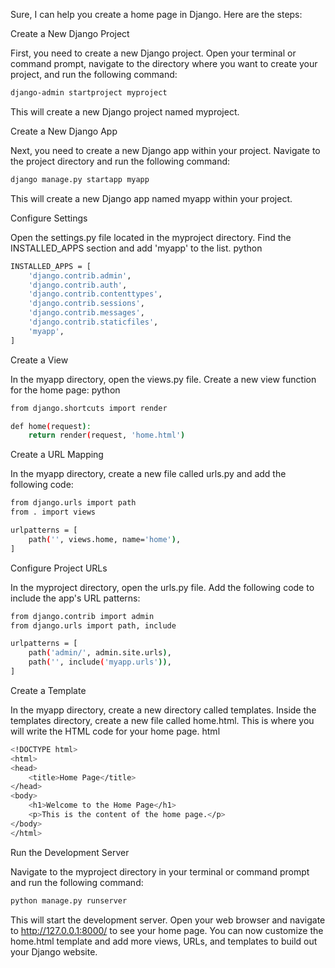 Sure, I can help you create a home page in Django. Here are the steps:

Create a New Django Project

First, you need to create a new Django project. Open your terminal or command prompt, navigate to the directory where you want to create your project, and run the following command:
```bash
django-admin startproject myproject
```
This will create a new Django project named myproject.

Create a New Django App

Next, you need to create a new Django app within your project. Navigate to the project directory and run the following command:
```bash
django manage.py startapp myapp
```
This will create a new Django app named myapp within your project.

Configure Settings

Open the settings.py file located in the myproject directory. Find the INSTALLED_APPS section and add 'myapp' to the list.
python
```bash
INSTALLED_APPS = [
    'django.contrib.admin',
    'django.contrib.auth',
    'django.contrib.contenttypes',
    'django.contrib.sessions',
    'django.contrib.messages',
    'django.contrib.staticfiles',
    'myapp',
]
```
Create a View

In the myapp directory, open the views.py file. Create a new view function for the home page:
python
```bash
from django.shortcuts import render

def home(request):
    return render(request, 'home.html')
```
Create a URL Mapping

In the myapp directory, create a new file called urls.py and add the following code:
```bash
from django.urls import path
from . import views

urlpatterns = [
    path('', views.home, name='home'),
]
```
Configure Project URLs

In the myproject directory, open the urls.py file. Add the following code to include the app's URL patterns:
```bash
from django.contrib import admin
from django.urls import path, include

urlpatterns = [
    path('admin/', admin.site.urls),
    path('', include('myapp.urls')),
]
```
Create a Template

In the myapp directory, create a new directory called templates. Inside the templates directory, create a new file called home.html. This is where you will write the HTML code for your home page.
html
```bash
<!DOCTYPE html>
<html>
<head>
    <title>Home Page</title>
</head>
<body>
    <h1>Welcome to the Home Page</h1>
    <p>This is the content of the home page.</p>
</body>
</html>
```
Run the Development Server

Navigate to the myproject directory in your terminal or command prompt and run the following command:
```bash
python manage.py runserver
```
This will start the development server. Open your web browser and navigate to http://127.0.0.1:8000/ to see your home page.
You can now customize the home.html template and add more views, URLs, and templates to build out your Django website.
